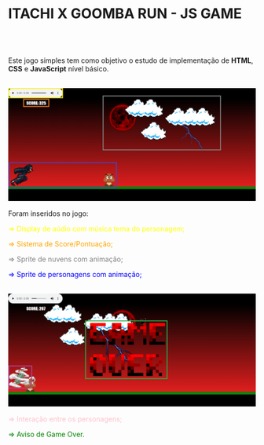# **ITACHI X GOOMBA RUN - JS GAME** <h1>

</br>

Este jogo simples tem como objetivo o estudo de implementação de **HTML**, **CSS** e **JavaScript** nível básico.

</br>

<div align="center">
<img src = "images/print1.PNG">
</div>

Foram inseridos no jogo:

<font color="yellow">=> Display de aúdio com música tema do personagem;</font>

<font color="orange">=> Sistema de Score/Pontuação;</font>

<font color="grey">=> Sprite de nuvens com animação;</font>

<font color="blue">=> Sprite de personagens com animação;</font>

</br>

<div align="center">
<img src = "images/print2.PNG">
</div>

<font color="pink">=> Interação entre os personagens;</font>

<font color="green">=> Aviso de Game Over.</font>
